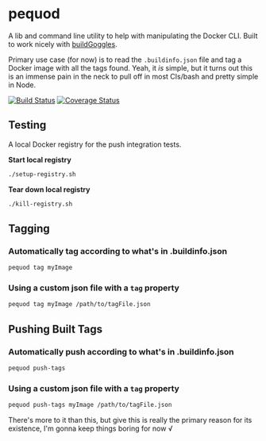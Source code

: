 # pequod

A lib and command line utility to help with manipulating the Docker CLI. Built to work nicely with [buildGoggles](https://github.com/arobson/buildGoggles).

Primary use case (for now) is to read the `.buildinfo.json` file and tag a Docker image with all the tags found. Yeah, it _is_ simple, but it turns out this is an immense pain in the neck to pull off in most CIs/bash and pretty simple in Node.

[![Build Status][travis-image]][travis-url]
[![Coverage Status][coveralls-image]][coveralls-url]

## Testing
A local Docker registry for the push integration tests.

__Start local registry__
```bash
./setup-registry.sh
```

__Tear down local registry__
```bash
./kill-registry.sh
```

## Tagging

### Automatically tag according to what's in .buildinfo.json
```bash
pequod tag myImage
```

### Using a custom json file with a `tag` property
```bash
pequod tag myImage /path/to/tagFile.json
```

## Pushing Built Tags

### Automatically push according to what's in .buildinfo.json
```bash
pequod push-tags
```

### Using a custom json file with a `tag` property
```bash
pequod push-tags myImage /path/to/tagFile.json
```

There's more to it than this, but give this is really the primary reason for its existence, I'm gonna keep things boring for now √

[travis-url]: https://travis-ci.org/arobson/pequod
[travis-image]: https://travis-ci.org/arobson/pequod.svg?branch=master
[coveralls-url]: https://coveralls.io/github/arobson/pequod?branch=master
[coveralls-image]: https://coveralls.io/repos/github/arobson/pequod/badge.svg?branch=master
